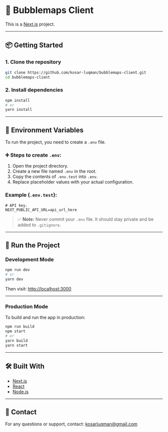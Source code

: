 # 🚀 Bubblemaps Client

This is a [Next.js](https://nextjs.org/) project.

---

## 📦 Getting Started

### 1. Clone the repository

```bash
git clone https://github.com/kosar-luqman/bubblemaps-client.git
cd bubblemaps-client
```

### 2. Install dependencies

```bash
npm install
# or
yarn install
```

---

## 🔐 Environment Variables

To run the project, you need to create a `.env` file.

### ➕ Steps to create `.env`:

1. Open the project directory.
2. Create a new file named `.env` in the root.
3. Copy the contents of `.env.test` into `.env`.
4. Replace placeholder values with your actual configuration.

### Example (`.env.test`):

```env
# API key.
NEXT_PUBLIC_API_URL=api_url_here
```

> ✅ **Note:** Never commit your `.env` file. It should stay private and be added to `.gitignore`.

---

## 🚀 Run the Project

### Development Mode

```bash
npm run dev
# or
yarn dev
```

Then visit: [http://localhost:3000](http://localhost:3000)

---

### Production Mode

To build and run the app in production:

```bash
npm run build
npm start
# or
yarn build
yarn start
```

---

## 🛠 Built With

- [Next.js](https://nextjs.org/)
- [React](https://reactjs.org/)
- [Node.js](https://nodejs.org/)

---

## 📢 Contact

For any questions or support, contact: [kosarluqman@gmail.com](mailto:kosarluqman@gmail.com)
